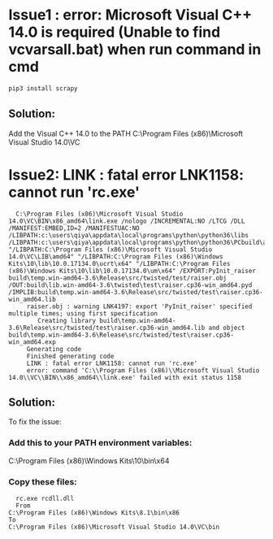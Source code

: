 # Issue1 : error: Microsoft Visual C++ 14.0 is required (Unable to find vcvarsall.bat) when run command in cmd
```sh
pip3 install scrapy
```
## Solution:
  Add the Visual C++ 14.0 to the PATH C:\Program Files (x86)\Microsoft Visual Studio 14.0\VC

# Issue2: LINK : fatal error LNK1158: cannot run 'rc.exe'
```
  C:\Program Files (x86)\Microsoft Visual Studio 14.0\VC\BIN\x86_amd64\link.exe /nologo /INCREMENTAL:NO /LTCG /DLL /MANIFEST:EMBED,ID=2 /MANIFESTUAC:NO /LIBPATH:c:\users\qiya\appdata\local\programs\python\python36\libs /LIBPATH:c:\users\qiya\appdata\local\programs\python\python36\PCbuild\amd64 "/LIBPATH:C:\Program Files (x86)\Microsoft Visual Studio 14.0\VC\LIB\amd64" "/LIBPATH:C:\Program Files (x86)\Windows Kits\10\lib\10.0.17134.0\ucrt\x64" "/LIBPATH:C:\Program Files (x86)\Windows Kits\10\lib\10.0.17134.0\um\x64" /EXPORT:PyInit_raiser build\temp.win-amd64-3.6\Release\src/twisted/test/raiser.obj /OUT:build\lib.win-amd64-3.6\twisted\test\raiser.cp36-win_amd64.pyd /IMPLIB:build\temp.win-amd64-3.6\Release\src/twisted/test\raiser.cp36-win_amd64.lib
     raiser.obj : warning LNK4197: export 'PyInit_raiser' specified multiple times; using first specification
        Creating library build\temp.win-amd64-3.6\Release\src/twisted/test\raiser.cp36-win_amd64.lib and object build\temp.win-amd64-3.6\Release\src/twisted/test\raiser.cp36-win_amd64.exp
     Generating code
     Finished generating code
     LINK : fatal error LNK1158: cannot run 'rc.exe'
     error: command 'C:\\Program Files (x86)\\Microsoft Visual Studio 14.0\\VC\\BIN\\x86_amd64\\link.exe' failed with exit status 1158
```
## Solution:
To fix the issue:
### Add this to your PATH environment variables:
  C:\Program Files (x86)\Windows Kits\10\bin\x64
### Copy these files:
```
  rc.exe rcdll.dll
  From
C:\Program Files (x86)\Windows Kits\8.1\bin\x86
To
C:\Program Files (x86)\Microsoft Visual Studio 14.0\VC\bin
```
